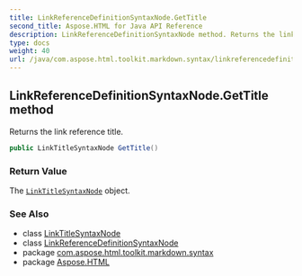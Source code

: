 ```yaml
---
title: LinkReferenceDefinitionSyntaxNode.GetTitle
second_title: Aspose.HTML for Java API Reference
description: LinkReferenceDefinitionSyntaxNode method. Returns the link reference title
type: docs
weight: 40
url: /java/com.aspose.html.toolkit.markdown.syntax/linkreferencedefinitionsyntaxnode/gettitle/
---
```

## LinkReferenceDefinitionSyntaxNode.GetTitle method

Returns the link reference title.

```java
public LinkTitleSyntaxNode GetTitle()
```

### Return Value

The [`LinkTitleSyntaxNode`](../../linktitlesyntaxnode/) object.

### See Also

* class [LinkTitleSyntaxNode](../../linktitlesyntaxnode/)
* class [LinkReferenceDefinitionSyntaxNode](../)
* package [com.aspose.html.toolkit.markdown.syntax](../../linkreferencedefinitionsyntaxnode/)
* package [Aspose.HTML](../../../)
